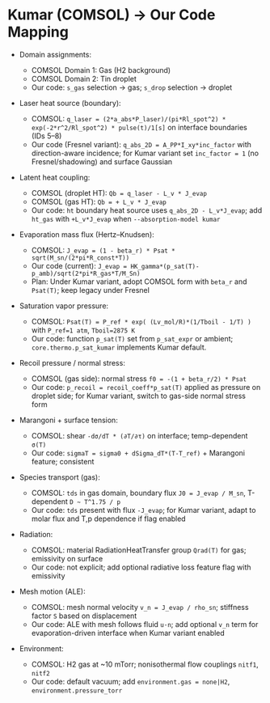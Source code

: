 # Kumar (COMSOL) → Our Code Mapping

- Domain assignments:
  - COMSOL Domain 1: Gas (H2 background)
  - COMSOL Domain 2: Tin droplet
  - Our code: `s_gas` selection → gas; `s_drop` selection → droplet

- Laser heat source (boundary):
  - COMSOL: `q_laser = (2*a_abs*P_laser)/(pi*Rl_spot^2) * exp(-2*r^2/Rl_spot^2) * pulse(t)/1[s]` on interface boundaries (IDs 5–8)
  - Our code (Fresnel variant): `q_abs_2D = A_PP*I_xy*inc_factor` with direction-aware incidence; for Kumar variant set `inc_factor = 1` (no Fresnel/shadowing) and surface Gaussian

- Latent heat coupling:
  - COMSOL (droplet HT): `Qb = q_laser - L_v * J_evap`
  - COMSOL (gas HT): `Qb = + L_v * J_evap`
  - Our code: `ht` boundary heat source uses `q_abs_2D - L_v*J_evap`; add `ht_gas` with `+L_v*J_evap` when `--absorption-model kumar`

- Evaporation mass flux (Hertz–Knudsen):
  - COMSOL: `J_evap = (1 - beta_r) * Psat * sqrt(M_sn/(2*pi*R_const*T))`
  - Our code (current): `J_evap = HK_gamma*(p_sat(T)-p_amb)/sqrt(2*pi*R_gas*T/M_Sn)`
  - Plan: Under Kumar variant, adopt COMSOL form with `beta_r` and `Psat(T)`; keep legacy under Fresnel

- Saturation vapor pressure:
  - COMSOL: `Psat(T) = P_ref * exp( (Lv_mol/R)*(1/Tboil - 1/T) )` with `P_ref=1 atm`, `Tboil=2875 K`
  - Our code: function `p_sat(T)` set from `p_sat_expr` or ambient; `core.thermo.p_sat_kumar` implements Kumar default.

- Recoil pressure / normal stress:
  - COMSOL (gas side): normal stress `f0 = -(1 + beta_r/2) * Psat`
  - Our code: `p_recoil = recoil_coeff*p_sat(T)` applied as pressure on droplet side; for Kumar variant, switch to gas-side normal stress form

- Marangoni + surface tension:
  - COMSOL: shear `-dσ/dT * (∂T/∂τ)` on interface; temp-dependent `σ(T)`
  - Our code: `sigmaT = sigma0 + dSigma_dT*(T-T_ref)` + Marangoni feature; consistent

- Species transport (gas):
  - COMSOL: `tds` in gas domain, boundary flux `J0 = J_evap / M_sn`, T-dependent `D ~ T^1.75 / p`
  - Our code: `tds` present with flux `-J_evap`; for Kumar variant, adapt to molar flux and T,p dependence if flag enabled

- Radiation:
  - COMSOL: material RadiationHeatTransfer group `Qrad(T)` for gas; emissivity on surface
  - Our code: not explicit; add optional radiative loss feature flag with emissivity

- Mesh motion (ALE):
  - COMSOL: mesh normal velocity `v_n = J_evap / rho_sn`; stiffness factor `S` based on displacement
  - Our code: ALE with mesh follows fluid `u·n`; add optional `v_n` term for evaporation-driven interface when Kumar variant enabled

- Environment:
  - COMSOL: H2 gas at ~10 mTorr; nonisothermal flow couplings `nitf1`, `nitf2`
  - Our code: default vacuum; add `environment.gas = none|H2`, `environment.pressure_torr`

